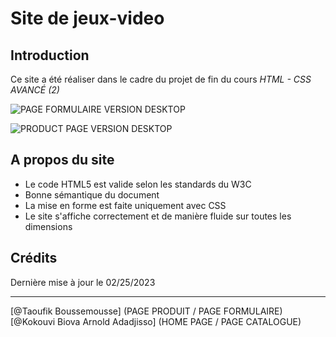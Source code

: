 # Site de jeux-video

## Introduction

Ce site a été réaliser dans le cadre du projet de fin du cours *HTML - CSS AVANCÉ (2)*

![PAGE FORMULAIRE VERSION DESKTOP](https://blogger.googleusercontent.com/img/b/R29vZ2xl/AVvXsEjig9gapdYtsAmmNZ9R7TeQl1wkX39UypqXE8Atm6c0NRwwqSesPIKSutaXN9JwTU9e13R_mv8xTfzL8zT5pfq-BTOTqNMePTG2yiNyKEDgNe15jPlTC-4H-pdJRUrWNrQPpYoL20J8ZJE5TKuXQmzCA2fDcwj9I1u44WPxbcyWOPW4lHSHKDt43ro0/s1600/produit.png "PAGE FORMULAIRE VERSION DESKTOP")


![PRODUCT PAGE VERSION DESKTOP](https://blogger.googleusercontent.com/img/b/R29vZ2xl/AVvXsEgUBbejubkUkCiX3yOUgq6D8cYnOyfSSGDCwxBZnPaI0fbTYQG_4V64FAJCW7YzWu5bohHIZuySb0b2hD9UiVpIoAFg2Dc6FFKPHqLIRq6xt7Ve3C-dQsQBW18OUBYvDw8DpTUNJhRN91OYeeVWnm39HnTd0GxA5EXIWR9I1XAWvhZMnhE7W5fffjim/s1600/formulaire.png "PRODUCT PAGE VERSION DESKTOP")


## A propos du site

- Le code HTML5 est valide selon les standards du W3C
- Bonne sémantique du document
- La mise en forme est faite uniquement avec CSS
- Le site s'affiche correctement et de manière fluide sur toutes les dimensions

## Crédits

Dernière mise à jour le 02/25/2023

------------------

[@Taoufik Boussemousse] (PAGE PRODUIT / PAGE FORMULAIRE)
[@Kokouvi Biova Arnold Adadjisso] (HOME PAGE / PAGE CATALOGUE)

